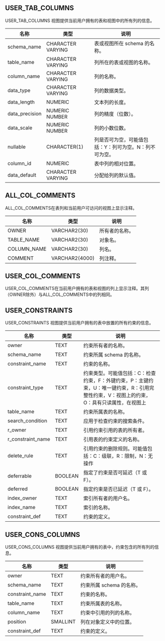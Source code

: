 ## USER_TAB_COLUMNS
USER_TAB_COLUMNS 视图提供当前用户拥有的表和视图中的所有列的信息。

| 名称           | 类型              | 说明                                                   |
| -------------- | ----------------- | ------------------------------------------------------ |
| schema_name    | CHARACTER VARYING | 表或视图所在 schema 的名称。                           |
| table_name     | CHARACTER VARYING | 列所在的表或视图的名称。                               |
| column_name    | CHARACTER VARYING | 列的名称。                                             |
| data_type      | CHARACTER VARYING | 列的数据类型。                                         |
| data_length    | NUMERIC           | 文本列的长度。                                         |
| data_precision | NUMERIC	NUMBER | 列的精度（位数）。                                     |
| data_scale     | NUMERIC	NUMBER | 列的小数位数。                                         |
| nullable       | CHARACTER(1)      | 列是否可为空，可能值包括：Y：列可为空。N：列不可为空。 |
| column_id      | NUMERIC           | 表中列的相对位置。                                     |
| data_default   | CHARACTER VARYING | 分配给列的默认值。                                     |

## ALL_COL_COMMENTS 
ALL_COL_COMMENTS在表列和当前用户可访问的视图上显示注释。

| 名称        | 类型           | 说明           |
| ----------- | -------------- | -------------- |
| OWNER       | VARCHAR2(30)   | 所有者的名称。 |
| TABLE_NAME  | VARCHAR2(30)   | 对象名。       |
| COLUMN_NAME | VARCHAR2(30)   | 列名。         |
| COMMENT     | VARCHAR2(4000) | 列注释。       |

## USER_COL_COMMENTS
USER_COL_COMMENTS在当前用户拥有的表和视图的列上显示注释。其列（OWNER除外）与ALL_COL_COMMENTS中的列相同。

## USER_CONSTRAINTS 
USER_CONSTRAINTS 视图提供当前用户拥有的表中放置的所有约束的信息。

| 名称              | 类型    | 说明                                                         |
| ----------------- | ------- | ------------------------------------------------------------ |
| owner             | TEXT    | 约束所有者的名称。                                           |
| schema_name       | TEXT    | 约束所属 schema 的名称。                                     |
| constraint_name   | TEXT    | 约束的名称。                                                 |
| constraint_type   | TEXT    | 约束类型。可能值包括：C：检查约束，F：外键约束，P：主键约束，U：唯一键约束，R：引用完整性约束，V：视图上的约束，O：具有只读属性，在视图上 |
| table_name        | TEXT    | 约束所属表的名称。                                           |
| search_condition  | TEXT    | 应用于检查约束的搜索条件。                                   |
| r_owner           | TEXT    | 引用约束引用的表的所有者。                                   |
| r_constraint_name | TEXT    | 引用表的约束定义的名称。                                     |
| delete_rule       | TEXT    | 引用约束的删除规则。可能值包括：C：级联，R：限制，N：无操作  |
| deferrable        | BOOLEAN | 指定了约束是否可延迟（T 或 F）。                             |
| deferred          | BOOLEAN | 指定约束是否已延迟（T 或 F）。                               |
| index_owner       | TEXT    | 索引所有者的用户名。                                         |
| index_name        | TEXT    | 索引的名称。                                                 |
| constraint_def    | TEXT    | 约束的定义。                                                 |

## USER_CONS_COLUMNS
USER_CONS_COLUMNS 视图提供当前用户拥有的表中，约束包含的所有列的信息。

| 名称            | 类型     | 说明                     |
| --------------- | -------- | ------------------------ |
| owner           | TEXT     | 约束所有者的用户名。     |
| schema_name     | TEXT     | 约束所属 schema 的名称。 |
| constraint_name | TEXT     | 约束的名称。             |
| table_name      | TEXT     | 约束所属表的名称。       |
| column_name     | TEXT     | 约束中引用的列的名称。   |
| position        | SMALLINT | 列在对象定义中的位置。   |
| constraint_def  | TEXT     | 约束的定义。             |

